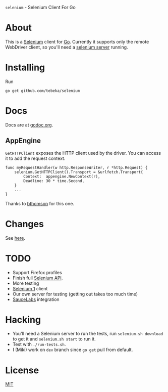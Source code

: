 `selenium` - Selenium Client For Go

# About
This is a [Selenium][selenium] client for [Go][go].
Currently it supports only the remote WebDriver client, so you'll need a
[selenium server][server] running.

[selenium]: http://seleniumhq.org/
[go]: http://golang.org/
[server]: http://seleniumhq.org/download/

# Installing
Run

    go get github.com/tebeka/selenium

# Docs
Docs are at [godoc.org][godoc]. 

[godoc]: https://godoc.org/github.com/tebeka/selenium

## AppEngine

`GetHTTPClient` exposes the HTTP client used by the driver. You can access it to
add the request context.

    func myRequestHandler(w http.ResponseWriter, r *http.Request) {
        selenium.GetHTTPClient().Transport = &urlfetch.Transport{
            Context:  appengine.NewContext(r),
            Deadline: 30 * time.Second,
        }
        ...
    }

Thanks to [bthomson](https://bitbucket.org/tebeka/selenium/issue/8) for this
one.

# Changes
See [here][changelog].

[changelog]: ChangeLog

# TODO
* Support Firefox profiles
* Finish full [Selenium API][api].
* More testing
* [Selenium 1][sel1] client
* Our own server for testing (getting out takes too much time)
* [SauceLabs][sauce] integration

[api]: http://code.google.com/p/selenium/wiki/JsonWireProtocol
[sel1]: http://wiki.openqa.org/display/SRC/Specifications+for+Selenium+Remote+Control+Client+Driver+Protocol
[sauce]: http://saucelabs.com/docs/quickstart

# Hacking

* You'll need a Selenium server to run the tests, run `selenium.sh download` to
  get it and `selenium.sh start` to run it.
* Test with `./run-tests.sh`.
* I (Miki) work on `dev` branch since `go get` pull from default.

# License
[MIT][mit]

[mit]: https://bitbucket.org/tebeka/selenium/src/tip/LICENSE.txt
